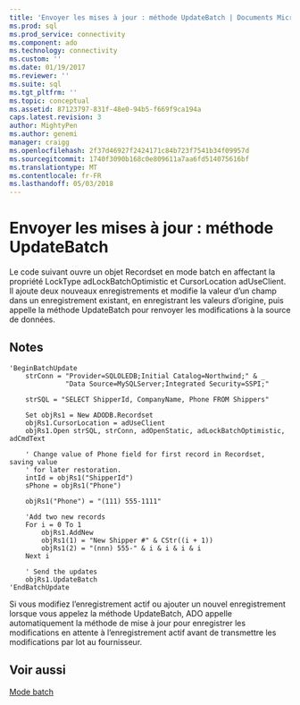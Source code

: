 ```yaml
---
title: 'Envoyer les mises à jour : méthode UpdateBatch | Documents Microsoft'
ms.prod: sql
ms.prod_service: connectivity
ms.component: ado
ms.technology: connectivity
ms.custom: ''
ms.date: 01/19/2017
ms.reviewer: ''
ms.suite: sql
ms.tgt_pltfrm: ''
ms.topic: conceptual
ms.assetid: 87123797-831f-48e0-94b5-f669f9ca194a
caps.latest.revision: 3
author: MightyPen
ms.author: genemi
manager: craigg
ms.openlocfilehash: 2f37d46927f2424171c84b723f7541b34f09957d
ms.sourcegitcommit: 1740f3090b168c0e809611a7aa6fd514075616bf
ms.translationtype: MT
ms.contentlocale: fr-FR
ms.lasthandoff: 05/03/2018
---
```

# <a name="sending-the-updates-updatebatch-method"></a>Envoyer les mises à jour : méthode UpdateBatch
Le code suivant ouvre un objet Recordset en mode batch en affectant la propriété LockType adLockBatchOptimistic et CursorLocation adUseClient. Il ajoute deux nouveaux enregistrements et modifie la valeur d’un champ dans un enregistrement existant, en enregistrant les valeurs d’origine, puis appelle la méthode UpdateBatch pour renvoyer les modifications à la source de données.  
  
## <a name="remarks"></a>Notes  
  
```  
'BeginBatchUpdate  
    strConn = "Provider=SQLOLEDB;Initial Catalog=Northwind;" & _  
              "Data Source=MySQLServer;Integrated Security=SSPI;"  
  
    strSQL = "SELECT ShipperId, CompanyName, Phone FROM Shippers"  
  
    Set objRs1 = New ADODB.Recordset  
    objRs1.CursorLocation = adUseClient  
    objRs1.Open strSQL, strConn, adOpenStatic, adLockBatchOptimistic, adCmdText  
  
    ' Change value of Phone field for first record in Recordset, saving value  
    ' for later restoration.  
    intId = objRs1("ShipperId")  
    sPhone = objRs1("Phone")  
  
    objRs1("Phone") = "(111) 555-1111"  
  
    'Add two new records  
    For i = 0 To 1  
        objRs1.AddNew  
        objRs1(1) = "New Shipper #" & CStr((i + 1))  
        objRs1(2) = "(nnn) 555-" & i & i & i & i  
    Next i  
  
    ' Send the updates  
    objRs1.UpdateBatch  
'EndBatchUpdate  
```  
  
 Si vous modifiez l’enregistrement actif ou ajouter un nouvel enregistrement lorsque vous appelez la méthode UpdateBatch, ADO appelle automatiquement la méthode de mise à jour pour enregistrer les modifications en attente à l’enregistrement actif avant de transmettre les modifications par lot au fournisseur.  
  
## <a name="see-also"></a>Voir aussi  
 [Mode batch](../../../ado/guide/data/batch-mode.md)
